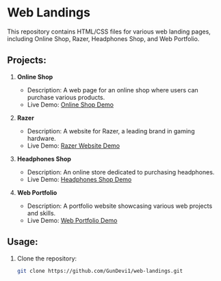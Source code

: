# Web Landings

This repository contains HTML/CSS files for various web landing pages, including Online Shop, Razer, Headphones Shop, and Web Portfolio.

## Projects:

1. **Online Shop**
   - Description: A web page for an online shop where users can purchase various products.
   - Live Demo: [Online Shop Demo](https://example.com/online-shop)

2. **Razer**
   - Description: A website for Razer, a leading brand in gaming hardware.
   - Live Demo: [Razer Website Demo](https://example.com/razer)

3. **Headphones Shop**
   - Description: An online store dedicated to purchasing headphones.
   - Live Demo: [Headphones Shop Demo](https://example.com/headphones-shop)

4. **Web Portfolio**
   - Description: A portfolio website showcasing various web projects and skills.
   - Live Demo: [Web Portfolio Demo](https://example.com/web-portfolio)

## Usage:

1. Clone the repository:

   ```bash
   git clone https://github.com/GunDevi1/web-landings.git
